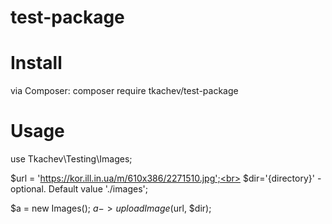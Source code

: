 # test-package
<h1>Install</h1>
via Composer: composer require tkachev/test-package

<h1>Usage</h1>
use Tkachev\Testing\Images;

$url = 'https://kor.ill.in.ua/m/610x386/2271510.jpg';<br>
$dir='{directory}' - optional. Default value './images';

$a = new Images();
$a->uploadImage($url, $dir);
